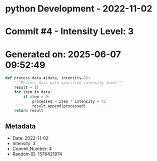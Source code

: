 ﻿# python Development - 2022-11-02
# Commit #4 - Intensity Level: 3
# Generated on: 2025-06-07 09:52:49
```python
def process_data_4(data, intensity=3):
    '''Process data with specified intensity level'''
    result = []
    for item in data:
        if item > 0:
            processed = item * intensity + 41
            result.append(processed)
    return result
```
## Metadata
- Date: 2022-11-02
- Intensity: 3
- Commit Number: 4
- Random ID: 1576421974
